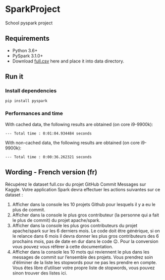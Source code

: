 # SparkProject
School pyspark project

## Requirements
* Python 3.6+
* PySpark 3.1.0+
* Download [full.csv](https://www.kaggle.com/dhruvildave/github-commit-messages-dataset/version/3?select=full.csv) here and place it into data directory.

## Run it
### Install dependencies
```shell
pip install pyspark
```

### Performances and time
With cached data, the following results are obtained (on core i9-9900k):
```
--- Total time : 0:01:04.934484 seconds
```

With non-cached data, the following results are obtained (on core i9-9900k):
````
--- Total time : 0:00:36.262321 seconds
````

## Wording - French version (fr)

Récupérez le dataset full.csv du projet GitHub Commit Messages sur Kaggle.
Votre application Spark devra effectuer les actions suivantes sur ce dataset :
1. Afficher dans la console les 10 projets Github pour lesquels il y a eu le plus de
commit.
2. Afficher dans la console le plus gros contributeur (la personne qui a fait le plus de
commit) du projet apache/spark.
3. Afficher dans la console les plus gros contributeurs du projet apache/spark sur les 6
derniers mois. Le code doit être générique, si on le relance dans 6 mois il devra
donner les plus gros contributeurs des 6 prochains mois, pas de date en dur dans le
code 😉. Pour la conversion vous pouvez vous référer à cette documentation.
4. Afficher dans la console les 10 mots qui reviennent le plus dans les messages de
commit sur l’ensemble des projets. Vous prendrez soin d’éliminer de la liste les
stopwords pour ne pas les prendre en compte. Vous êtes libre d’utiliser votre propre
liste de stopwords, vous pouvez sinon trouver des listes ici.
